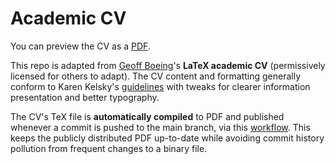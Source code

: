 # Academic CV

You can preview the CV as a [PDF](https://geoffboeing.com/share/cv-gboeing.pdf).

This repo is adapted from [Geoff Boeing](https://geoffboeing.com/)'s **LaTeX academic CV** (permissively licensed for others to adapt). The CV content and formatting generally conform to Karen Kelsky's [guidelines](https://theprofessorisin.com/) with tweaks for clearer information presentation and better typography.

The CV's TeX file is **automatically compiled** to PDF and published whenever a commit is pushed to the main branch, via this [workflow](https://github.com/gboeing/cv/blob/main/.github/workflows/build_publish.yml). This keeps the publicly distributed PDF up-to-date while avoiding commit history pollution from frequent changes to a binary file.
